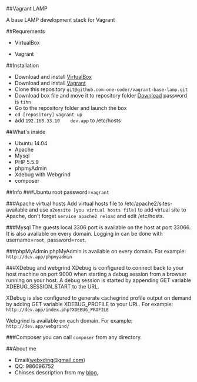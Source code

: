 ##Vagrant LAMP

A base LAMP development stack for Vagrant

##Requrements

* VirtualBox

* Vagrant

##Installation
* Download and install [VirtualBox](https://www.virtualbox.org/)
* Download and install [Vagrant](https://www.vagrantup.com/)
* Clone this repository `git@github.com:one-coder/vagrant-base-lamp.git`
* Download box file and move it to repository folder [Download](http://pan.baidu.com/s/1bn9eILL) password is `tihn`
* Go to the repository folder and launch the box 
* `cd [repository]`  `vagrant up`
* add `192.168.33.10    dev.app` to /etc/hosts 

##What's inside

* Ubuntu 14.04
* Apache
* Mysql
* PHP 5.5.9
* phpmyAdmin
* Xdebug with Webgrind
* composer

##Info
###Ubuntu
root password=`vagrant`

###Apache virtual hosts
Add virtual hosts file to /etc/apache2/sites-available and use `a2ensite [you virtual hosts file]` to add virtual site to Apache, don't forget `service apache2 reload` and edit /etc/hosts. 

###Mysql
The guests local 3306 port is available on the host at port 33066. It is also available on every domain. Logging in can be done with username=`root`, password=`root`.

###phpMyAdmin
phpMyAdmin is available on every domain. For example: `http://dev.app/phpmyadmin`

###XDebug and webgrind
XDebug is configured to connect back to your host machine on port 9000 when starting a debug session from a browser running on your host.
A debug session is started by appending GET variable XDEBUG_SESSION_START to the URL.

XDebug is also configured to generate cachegrind profile output on demand by adding GET variable XDEBUG_PROFILE to your URL. For example: `http://dev.app/index.php?XDEBUG_PROFILE`

Webgrind is available on each domain. For example: `http://dev.app/webgrind/`

###Composer
you can call `composer` from any directory.


##About me

* Email(webxding@gmail.com)
* QQ: 986096752
* Chinses description from my [blog.](http://www.one-coder.com/2015/11/26/350)